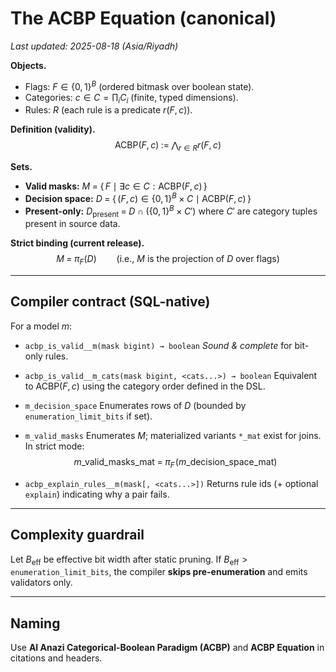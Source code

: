 # The ACBP Equation (canonical)
_Last updated: 2025-08-18 (Asia/Riyadh)_

**Objects.**
- Flags: $F \in \{0,1\}^B$ (ordered bitmask over boolean state).
- Categories: $c \in C = \prod_i C_i$ (finite, typed dimensions).
- Rules: $R$ (each rule is a predicate $r(F,c)$).

**Definition (validity).**
$$
\mathrm{ACBP}(F,c) \;:=\; \bigwedge_{r \in R} r(F,c)
$$

**Sets.**
- **Valid masks:** $M \;=\; \{\, F \mid \exists c \in C : \mathrm{ACBP}(F,c) \,\}$
- **Decision space:** $D \;=\; \{\, (F,c) \in \{0,1\}^B \times C \mid \mathrm{ACBP}(F,c) \,\}$
- **Present-only:** $D_{\text{present}} \;=\; D \cap (\{0,1\}^B \times C')$ where $C'$ are category tuples present in source data.

**Strict binding (current release).**
$$
M \;=\; \pi_F(D) \qquad\text{(i.e., $M$ is the projection of $D$ over flags)}
$$

---

## Compiler contract (SQL-native)

For a model $m$:

- `acbp_is_valid__m(mask bigint) → boolean`
  _Sound & complete_ for bit-only rules.

- `acbp_is_valid__m_cats(mask bigint, <cats...>) → boolean`
  Equivalent to $\mathrm{ACBP}(F,c)$ using the category order defined in the DSL.

- `m_decision_space`
  Enumerates rows of $D$ (bounded by `enumeration_limit_bits` if set).

- `m_valid_masks`
  Enumerates $M$; materialized variants `*_mat` exist for joins. In strict mode:
  $$
  m\_\text{valid\_masks\_mat} \;=\; \pi_F\!\big(m\_\text{decision\_space\_mat}\big)
  $$

- `acbp_explain_rules__m(mask[, <cats...>])`
  Returns rule ids (+ optional `explain`) indicating why a pair fails.

---

## Complexity guardrail

Let $B_{\text{eff}}$ be effective bit width after static pruning.
If $B_{\text{eff}} > \texttt{enumeration\_limit\_bits}$, the compiler **skips pre-enumeration** and emits validators only.

---

## Naming

Use **Al Anazi Categorical-Boolean Paradigm (ACBP)** and **ACBP Equation** in citations and headers.

